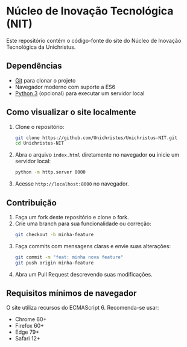 # Núcleo de Inovação Tecnológica (NIT)

Este repositório contém o código-fonte do site do Núcleo de Inovação Tecnológica da Unichristus.

## Dependências

- [Git](https://git-scm.com/) para clonar o projeto
- Navegador moderno com suporte a ES6
- [Python 3](https://www.python.org/) (opcional) para executar um servidor local

## Como visualizar o site localmente

1. Clone o repositório:
   ```bash
   git clone https://github.com/Unichristus/Unichristus-NIT.git
   cd Unichristus-NIT
   ```
2. Abra o arquivo `index.html` diretamente no navegador **ou** inicie um servidor local:
   ```bash
   python -m http.server 8000
   ```
3. Acesse `http://localhost:8000` no navegador.

## Contribuição

1. Faça um fork deste repositório e clone o fork.
2. Crie uma branch para sua funcionalidade ou correção:
   ```bash
   git checkout -b minha-feature
   ```
3. Faça commits com mensagens claras e envie suas alterações:
   ```bash
   git commit -m "feat: minha nova feature"
   git push origin minha-feature
   ```
4. Abra um Pull Request descrevendo suas modificações.

## Requisitos mínimos de navegador

O site utiliza recursos do ECMAScript 6. Recomenda-se usar:

- Chrome 60+
- Firefox 60+
- Edge 79+
- Safari 12+

